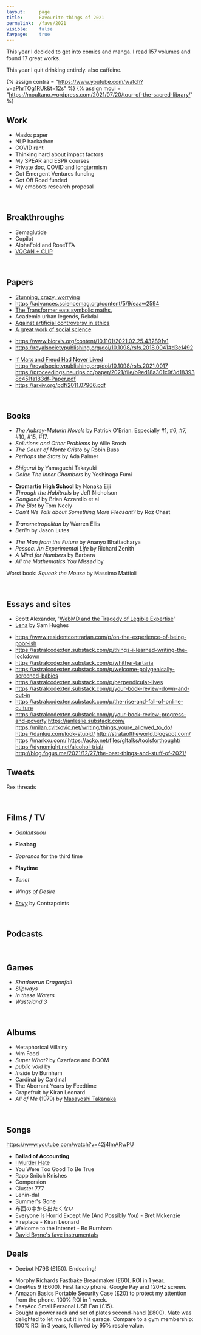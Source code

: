 ```yaml
---
layout:     page
title:      Favourite things of 2021
permalink:  /favs/2021
visible:    false
favpage:	true
---
```


This year I decided to get into comics and manga. I read 157 volumes and found 17 great works.

This year I quit drinking entirely. also caffeine.


{%	assign contra = "https://www.youtube.com/watch?v=aPhrTOg1RUk&t=12s"	%}
{%	assign moul = "https://moultano.wordpress.com/2021/07/20/tour-of-the-sacred-library/"		%}


## Work

* Masks paper
* NLP hackathon
* COVID rant
* Thinking hard about impact factors
* My SPEAR and ESPR courses
* Private doc, COVID and longtermism
* Got Emergent Ventures funding
* Got Off Road funded
* My emobots research proposal

<br>

## Breakthroughs

* Semaglutide
* Copilot
* AlphaFold and RoseTTA
* <a href="{{moul}}">VQGAN + CLIP</a>

<br>

## Papers

* [Stunning, crazy, worrying](https://evjang.com/2021/10/23/generalization.html)
* https://advances.sciencemag.org/content/5/9/eaaw2594
* [The Transformer eats symbolic maths.](https://arxiv.org/pdf/1912.01412.pdf)
* Academic urban legends, Rekdal
* [Against artificial controversy in ethics](https://www.cambridge.org/core/journals/utilitas/article/what-should-we-agree-on-about-the-repugnant-conclusion/EB52C686BAFEF490CE37043A0A3DD075)
* [A great work of social science](https://www.poverty-action.org/sites/default/files/publications/Mask_RCT____Symptomatic_Seropositivity_083121.pdf)
- https://www.biorxiv.org/content/10.1101/2021.02.25.432891v1
- https://royalsocietypublishing.org/doi/10.1098/rsfs.2018.0041#d3e1492
* [If Marx and Freud Had Never Lived](https://books.openedition.org/pucl/1807?lang=en)
https://royalsocietypublishing.org/doi/10.1098/rsfs.2021.0017
https://proceedings.neurips.cc/paper/2021/file/b9ed18a301c9f3d183938c451fa183df-Paper.pdf
* https://arxiv.org/pdf/2011.07966.pdf

<br>

## Books

* _*The Aubrey-Maturin Novels*_ by Patrick O'Brian. Especially #1, #6, #7, #10, #15, #17.
* _Solutions and Other Problems_ by Allie Brosh
* _The Count of Monte Cristo_ by Robin Buss
* _Perhaps the Stars_ by Ada Palmer
<!-- * _Annihilation_ by VanderMeer. -->
<!-- * _20th Century Boys_ by Urasawa Naoki -->

* _Shigurui_ by Yamaguchi Takayuki 
* _Ooku: The Inner Chambers_ by Yoshinaga Fumi
<!-- * _Yotsuba&!_ by Azuma Kiyohiko -->
* **Cromartie High School** by Nonaka Eiji 
* _Through the Habitrails_ by Jeff Nicholson
* _Gangland_ by Brian Azzarello et al
* _The Blot_ by Tom Neely
* _Can't We Talk about Something More Pleasant?_ by Roz Chast
<!-- * _Duncan the Wonder Dog_ by Adam Hines -->
* _Transmetropolitan_ by Warren Ellis
* _Berlin_ by Jason Lutes
<!-- * _Seed of Destruction_ by Mike Mignola -->

* _The Man from the Future_ by Ananyo Bhattacharya
* _Pessoa: An Experimental Life_ by Richard Zenith
* _A Mind for Numbers_ by Barbara
* _All the Mathematics You Missed_ by 
<!-- * _The Rise of Theodore Roosevelt_ by Morris -->



Worst book: _Squeak the Mouse_ by Massimo Mattioli 

<br>


## Essays and sites

* Scott Alexander, '[WebMD and the Tragedy of Legible Expertise](https://astralcodexten.substack.com/p/webmd-and-the-tragedy-of-legible)'
* [Lena](https://qntm.org/mmacevedo_ru) by Sam Hughes
- https://www.residentcontrarian.com/p/on-the-experience-of-being-poor-ish
- https://astralcodexten.substack.com/p/things-i-learned-writing-the-lockdown
- https://astralcodexten.substack.com/p/whither-tartaria
- https://astralcodexten.substack.com/p/welcome-polygenically-screened-babies
- https://astralcodexten.substack.com/p/perpendicular-lives
- https://astralcodexten.substack.com/p/your-book-review-down-and-out-in
- https://astralcodexten.substack.com/p/the-rise-and-fall-of-online-culture
- https://astralcodexten.substack.com/p/your-book-review-progress-and-poverty
https://ianleslie.substack.com/
https://milan.cvitkovic.net/writing/things_youre_allowed_to_do/
https://danluu.com/look-stupid/
http://strataoftheworld.blogspot.com/
https://markxu.com/
https://acko.net/files/gltalks/toolsforthought/
https://dynomight.net/alcohol-trial/
http://blog.fogus.me/2021/12/27/the-best-things-and-stuff-of-2021/

## Tweets

Rex threads

<br>

## Films / TV

* _Gankutsuou_
* **Fleabag**
* _Sopranos_ for the third time

* **Playtime**
* _Tenet_
* _Wings of Desire_

* <i><a href="{{contra}}">Envy</a></i> by Contrapoints

<br>

## Podcasts



<br>

## Games

* _Shadowrun Dragonfall_
* _Slipways_
* _In these Waters_
* _Wasteland 3_

<br>

## Albums

* Metaphorical Villainy
* Mm Food
* _Super What?_ by Czarface and DOOM
* _public void_ by 
* _Inside_ by Burnham
* Cardinal by Cardinal
* The Aberrant Years by Feedtime
* Grapefruit by Kiran Leonard
* _All of Me_ (1979) by [Masayoshi Takanaka](https://www.youtube.com/watch?v=BNig6xG36i4)

<br>

## Songs

https://www.youtube.com/watch?v=42j4ImARwPU
* **Ballad of Accounting**
* [I Murder Hate](https://www.youtube.com/watch?v=7_uE-X-XT1c)
* You Were Too Good To Be True
* Rapp Snitch Knishes
* Compersion
* Cluster 777
* Lenin-dal
* Summer's Gone
* 布団の中から出たくない
* Everyone Is Horrid Except Me (And Possibly You) - Bret Mckenzie
* Fireplace - Kiran Leonard
* Welcome to the Internet - Bo Burnham
* [David Byrne's fave instrumentals](https://open.spotify.com/playlist/0wnE57I7WtecJpKXznJpcY)


## Deals

* Deebot N79S (£150). Endearing!
<!-- dex -->
<!-- Instant Pot -->
<!-- 4K monitor LG UHD 27UL650 (£280) -->
<!-- Tefal Day By Day Frying Pan (£20) -->
* Morphy Richards Fastbake Breadmaker (£60). ROI in 1 year.
* OnePlus 9 (£600). First fancy phone. Google Pay and 120Hz screen. 
* Amazon Basics Portable Security Case (£20) to protect my attention from the phone. 100% ROI in 1 week.
* EasyAcc Small Personal USB Fan (£15).
* Bought a power rack and set of plates second-hand (£800). Mate was delighted to let me put it in his garage. Compare to a gym membership: 100% ROI in 3 years, followed by 95% resale value.
<!-- lifting shoe adidas Powerlift 4 (£75) -->